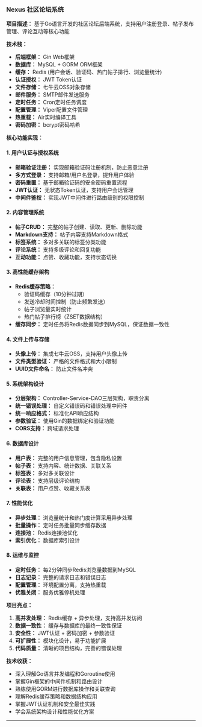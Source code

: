 
### Nexus 社区论坛系统
**项目描述：** 基于Go语言开发的社区论坛后端系统，支持用户注册登录、帖子发布管理、评论互动等核心功能

**技术栈：**
- **后端框架：** Gin Web框架
- **数据库：** MySQL + GORM ORM框架
- **缓存：** Redis (用户会话、验证码、热门帖子排行、浏览量统计)
- **认证授权：** JWT Token认证
- **文件存储：** 七牛云OSS对象存储
- **邮件服务：** SMTP邮件发送服务
- **定时任务：** Cron定时任务调度
- **配置管理：** Viper配置文件管理
- **热重载：** Air实时编译工具
- **密码加密：** bcrypt密码哈希

**核心功能实现：**

#### 1. 用户认证与授权系统
- **邮箱验证注册：** 实现邮箱验证码注册机制，防止恶意注册
- **多方式登录：** 支持邮箱/用户名登录，提升用户体验
- **密码重置：** 基于邮箱验证码的安全密码重置流程
- **JWT认证：** 无状态Token认证，支持用户会话管理
- **中间件鉴权：** 实现JWT中间件进行路由级别的权限控制

#### 2. 内容管理系统
- **帖子CRUD：** 完整的帖子创建、读取、更新、删除功能
- **Markdown支持：** 帖子内容支持Markdown格式
- **标签系统：** 多对多关联的标签分类功能
- **评论系统：** 支持多级评论和回复功能
- **互动功能：** 点赞、收藏功能，支持状态切换

#### 3. 高性能缓存架构
- **Redis缓存策略：** 
  - 验证码缓存（10分钟过期）
  - 发送冷却时间控制（防止频繁发送）
  - 帖子浏览量实时统计
  - 热门帖子排行榜（ZSET数据结构）
- **缓存同步：** 定时任务将Redis数据同步到MySQL，保证数据一致性

#### 4. 文件上传与存储
- **头像上传：** 集成七牛云OSS，支持用户头像上传
- **文件类型验证：** 严格的文件格式和大小限制
- **UUID文件命名：** 防止文件名冲突

#### 5. 系统架构设计
- **分层架构：** Controller-Service-DAO三层架构，职责分离
- **统一错误处理：** 自定义错误码和错误处理中间件
- **统一响应格式：** 标准化API响应结构
- **参数验证：** 使用Gin的数据绑定和验证功能
- **CORS支持：** 跨域请求处理

#### 6. 数据库设计
- **用户表：** 完整的用户信息管理，包含隐私设置
- **帖子表：** 支持内容、统计数据、关联关系
- **标签表：** 多对多关联设计
- **评论表：** 支持层级评论结构
- **关联表：** 用户点赞、收藏关系表

#### 7. 性能优化
- **异步处理：** 浏览量统计和热门度计算采用异步处理
- **批量操作：** 定时任务批量同步缓存数据
- **连接池：** Redis连接池优化
- **索引优化：** 数据库索引设计

#### 8. 运维与监控
- **定时任务：** 每2分钟同步Redis浏览量数据到MySQL
- **日志记录：** 完整的请求日志和错误日志
- **配置管理：** 环境配置分离，支持热重载
- **优雅关闭：** 服务优雅停机处理

**项目亮点：**
1. **高并发处理：** Redis缓存 + 异步处理，支持高并发访问
2. **数据一致性：** 缓存与数据库的最终一致性保证
3. **安全性：** JWT认证 + 密码加密 + 参数验证
4. **可扩展性：** 模块化设计，易于功能扩展
5. **代码质量：** 清晰的项目结构，完善的错误处理

**技术收获：**
- 深入理解Go语言并发编程和Goroutine使用
- 掌握Gin框架的中间件机制和路由设计
- 熟练使用GORM进行数据库操作和关联查询
- 理解Redis缓存策略和数据结构应用
- 掌握JWT认证机制和安全最佳实践
- 学会系统架构设计和性能优化方案

---
